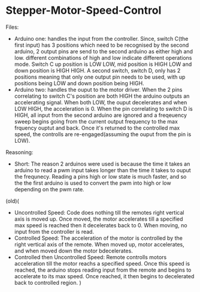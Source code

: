 # Stepper-Motor-Speed-Control

Files:
- Arduino one: handles the input from the controller. Since, switch C(the first input) has 3 positions which need to be recognised by the second arduino, 2 output pins are send to the second arduino as either high and low. different combinations of high and low indicate different operations mode. Switch C up position is LOW LOW, mid position is HIGH LOW and down position is HIGH HIGH. A second switch, switch D, only has 2 positions meaning that only one output pin needs to be used, with up positions being LOW and down position being HIGH.
- Arduino two: handles the ouput to the motor driver. When the 2 pins correlating to switch C's position are both HIGH the arduino outputs an accelerating signal. When both LOW, the ouput decelerates and when LOW HIGH, the acceleration is 0. When the pin correlating to switch D is HIGH, all input from the second arduino are ignored and a freqeuency sweep begins going from the current output frequency to the max frquency ouptut and back. Once it's returned to the controlled max speed, the controlls are re-engaged(assuming the ouput from the pin is LOW).

Reasoning:
- Short: The reason 2 arduinos were used is because the time it takes an arduino to read a pwm input takes longer than the time it takes to ouput the frequnecy. Reading a pins high or low state is much faster, and so the the first arduino is used to convert the pwm into high or low depending on the pwm rate.

(old)(
 - Uncontrolled Speed: Code does nothing till the remotes right vertical axis is moved up. Once moved, the motor accelerates till a specified max speed is reached then it decelerates back to 0. When moving, no input from the controller is read.
 - Controlled Speed: The acceleration of the motor is controlled by the right vertical axis of the remote. When moved up, motor accelerates, and when moved down the motor bdecelerates.
 - Controlled then Uncontrolled Speed: Remote controlls motors acceleration till the motor reachs a specified speed. Once this speed is reached, the arduino stops reading input from the remote and begins to accelerate to its max speed. Once reached, it then begins to decelerated back to controlled region.
)
